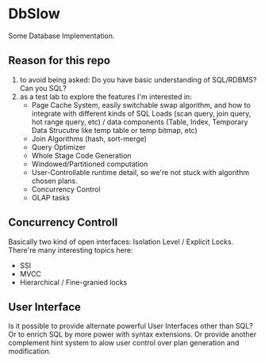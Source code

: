 # DbSlow
Some Database Implementation.

## Reason for this repo

1. to avoid being asked: Do you have basic understanding of SQL/RDBMS? Can you SQL?
2. as a test lab to explore the features I'm interested in:
   * Page Cache System, easily switchable swap algorithm, and how to integrate with different kinds of SQL Loads (scan query, join query, hot range query, etc) / data components (Table, Index, Temporary Data Strucutre like temp table or temp bitmap, etc)
   * Join Algorithms (hash, sort-merge)
   * Query Optimizer
   * Whole Stage Code Generation
   * Windowed/Partitioned computation
   * User-Controllable runtime detail, so we're not stuck with algorithm chosen plans.
   * Concurrency Control
   * OLAP tasks
   
## Concurrency Controll

Basically two kind of open interfaces: Isolation Level / Explicit Locks. There're many interesting topics here:

* SSI
* MVCC
* Hierarchical / Fine-granied locks

## User Interface

Is it possible to provide alternate powerful User Interfaces other than SQL? Or to enrich SQL by more power with syntax extensions. Or provide another complement hint system to alow user control over plan generation and modification.
